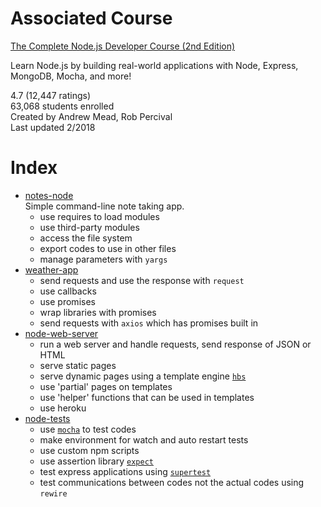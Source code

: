 # Associated Course

[The Complete Node.js Developer Course (2nd Edition)][Course Link]

Learn Node.js by building real-world applications with Node, Express, MongoDB, Mocha, and more!

4.7 (12,447 ratings)  
63,068 students enrolled  
Created by Andrew Mead, Rob Percival  
Last updated 2/2018

# Index

- [notes-node][1]  
Simple command-line note taking app. 
  - use requires to load modules
  - use third-party modules
  - access the file system
  - export codes to use in other files
  - manage parameters with `yargs`
- [weather-app][2]
  - send requests and use the response with `request`
  - use callbacks
  - use promises
  - wrap libraries with promises
  - send requests with `axios` which has promises built in
- [node-web-server][3]
  - run a web server and handle requests, send response of JSON or HTML
  - serve static pages
  - serve dynamic pages using a template engine [`hbs`](handlebarsjs.com)
  - use 'partial' pages on templates
  - use 'helper' functions that can be used in templates
  - use heroku
- [node-tests][4]
  - use [`mocha`](mochajs.org) to test codes
  - make environment for watch and auto restart tests
  - use custom npm scripts
  - use assertion library [`expect`](github.com/mjackson/expect)
  - test express applications using [`supertest`](github.com/visionmedia/supertest)
  - test communications between codes not the actual codes using `rewire`

[Course Link]: https://www.udemy.com/the-complete-nodejs-developer-course-2/

[1]: notes-node/
[2]: weather-app/
[3]: node-web-server/
[4]: node-tests/